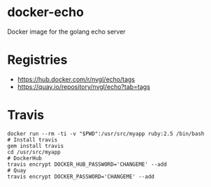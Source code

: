 # docker-echo
Docker image for the golang echo server

# Registries

- https://hub.docker.com/r/nvgl/echo/tags
- https://quay.io/repository/nvgl/echo?tab=tags

# Travis

```
docker run --rm -ti -v "$PWD":/usr/src/myapp ruby:2.5 /bin/bash
# Install travis
gem install travis
cd /usr/src/myapp
# DockerHub
travis encrypt DOCKER_HUB_PASSWORD='CHANGEME' --add
# Quay
travis encrypt DOCKER_PASSWORD='CHANGEME' --add
```
